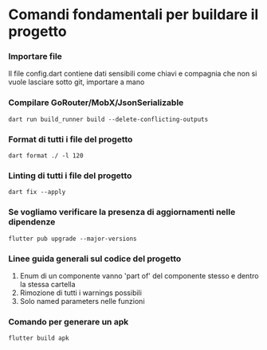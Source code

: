 # Comandi fondamentali per buildare il progetto

### Importare file

Il file config.dart contiene dati sensibili come chiavi e compagnia che non si vuole lasciare sotto git, importare a mano

### Compilare GoRouter/MobX/JsonSerializable

`dart run build_runner build --delete-conflicting-outputs`

### Format di tutti i file del progetto

`dart format ./ -l 120`

### Linting di tutti i file del progetto

`dart fix --apply`

### Se vogliamo verificare la presenza di aggiornamenti nelle dipendenze

`flutter pub upgrade --major-versions`

### Linee guida generali sul codice del progetto

1. Enum di un componente vanno 'part of' del componente stesso e dentro la stessa cartella
2. Rimozione di tutti i warnings possibili
3. Solo named parameters nelle funzioni

### Comando per generare un apk

`flutter build apk`
